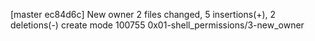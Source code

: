[master ec84d6c] New owner
 2 files changed, 5 insertions(+), 2 deletions(-)
 create mode 100755 0x01-shell_permissions/3-new_owner
